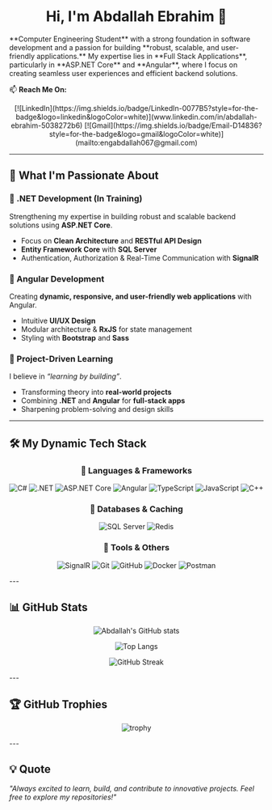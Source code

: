 <div align="center">

# Hi, I'm Abdallah Ebrahim 👋  
</div>
 **Computer Engineering Student** with a strong foundation in software development and a passion for building **robust, scalable, and user-friendly applications.**  
 My expertise lies in **Full Stack Applications**, particularly in **ASP.NET Core** and **Angular**, where I focus on creating seamless user experiences and efficient backend solutions.  

📫 **Reach Me On:**  
<div align="center">
[![LinkedIn](https://img.shields.io/badge/LinkedIn-0077B5?style=for-the-badge&logo=linkedin&logoColor=white)](www.linkedin.com/in/abdallah-ebrahim-5038272b6)  
[![Gmail](https://img.shields.io/badge/Email-D14836?style=for-the-badge&logo=gmail&logoColor=white)](mailto:engabdallah067@gmail.com)  
</div>

---

## 🚀 What I'm Passionate About  

### 🔹 .NET Development (In Training)  
Strengthening my expertise in building robust and scalable backend solutions using **ASP.NET Core**.  
- Focus on **Clean Architecture** and **RESTful API Design**  
- **Entity Framework Core** with **SQL Server**  
- Authentication, Authorization & Real-Time Communication with **SignalR**  

### 🔹 Angular Development  
Creating **dynamic, responsive, and user-friendly web applications** with Angular.  
- Intuitive **UI/UX Design**  
- Modular architecture & **RxJS** for state management  
- Styling with **Bootstrap** and **Sass**  

### 🔹 Project-Driven Learning  
I believe in *“learning by building”*.  
- Transforming theory into **real-world projects**  
- Combining **.NET** and **Angular** for **full-stack apps**  
- Sharpening problem-solving and design skills  

---

## 🛠️ My Dynamic Tech Stack  
<div align="center">
 
### 🔹 Languages & Frameworks  
![C#](https://img.shields.io/badge/C%23-239120?style=for-the-badge&logo=c-sharp&logoColor=white)
![.NET](https://img.shields.io/badge/.NET-512BD4?style=for-the-badge&logo=dotnet&logoColor=white)
![ASP.NET Core](https://img.shields.io/badge/ASP.NET%20Core-512BD4?style=for-the-badge&logo=dotnet&logoColor=white)
![Angular](https://img.shields.io/badge/Angular-DD0031?style=for-the-badge&logo=angular&logoColor=white)
![TypeScript](https://img.shields.io/badge/TypeScript-3178C6?style=for-the-badge&logo=typescript&logoColor=white)
![JavaScript](https://img.shields.io/badge/JavaScript-F7DF1E?style=for-the-badge&logo=javascript&logoColor=black)
![C++](https://img.shields.io/badge/C++-00599C?style=for-the-badge&logo=cplusplus&logoColor=white)

### 🔹 Databases & Caching  
![SQL Server](https://img.shields.io/badge/SQL%20Server-CC2927?style=for-the-badge&logo=microsoftsqlserver&logoColor=white)
![Redis](https://img.shields.io/badge/Redis-DC382D?style=for-the-badge&logo=redis&logoColor=white)

### 🔹 Tools & Others  
![SignalR](https://img.shields.io/badge/SignalR-512BD4?style=for-the-badge&logo=dotnet&logoColor=white)
![Git](https://img.shields.io/badge/Git-F05032?style=for-the-badge&logo=git&logoColor=white)
![GitHub](https://img.shields.io/badge/GitHub-181717?style=for-the-badge&logo=github&logoColor=white)
![Docker](https://img.shields.io/badge/Docker-2496ED?style=for-the-badge&logo=docker&logoColor=white)
![Postman](https://img.shields.io/badge/Postman-FF6C37?style=for-the-badge&logo=postman&logoColor=white)
</div>
---

## 📊 GitHub Stats  
<div align="center">
 
![Abdallah's GitHub stats](https://github-readme-stats.vercel.app/api?username=engabdallah123&show_icons=true&theme=radical)  

![Top Langs](https://github-readme-stats.vercel.app/api/top-langs/?username=engabdallah123&layout=compact&theme=radical)  

![GitHub Streak](https://streak-stats.demolab.com?user=engabdallah123&theme=radical&border_radius=8)  
</div>
---

## 🏆 GitHub Trophies  
<div align="center">
 
![trophy](https://github-profile-trophy.vercel.app/?username=engabdallah123&theme=radical&margin-w=10&margin-h=10)  
</div>
---

## 💡 Quote  
*"Always excited to learn, build, and contribute to innovative projects. Feel free to explore my repositories!"*  


